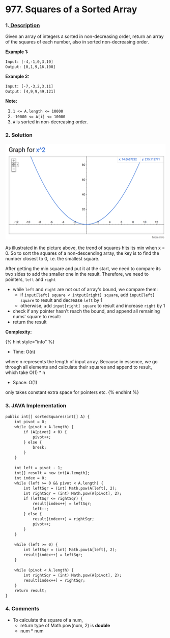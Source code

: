 # 977. Squares of a Sorted Array

### 1.[ Description](https://leetcode.com/problems/squares-of-a-sorted-array/description/)

Given an array of integers `A` sorted in non-decreasing order, return an array of the squares of each number, also in sorted non-decreasing order.

**Example 1:**

```text
Input: [-4,-1,0,3,10]
Output: [0,1,9,16,100]
```

**Example 2:**

```text
Input: [-7,-3,2,3,11]
Output: [4,9,9,49,121]
```

**Note:**

1. `1 <= A.length <= 10000`
2. `-10000 <= A[i] <= 10000`
3. `A` is sorted in non-decreasing order.



### 2. Solution

![y = x ^ 2](../.gitbook/assets/image.png)

As illustrated in the picture above, the trend of squares hits its min when x = 0. So to sort the squares of a non-descending array, the key is to find the number closest to 0, i.e. the smallest square. 

After getting the min square and put it at the start, we need to compare its two sides to add the smaller one in the result. Therefore, we need to pointers, `left` and `right`

* while `left` and `right` are not out of array's bound, we compare them:
  * if `input[left] square < intput[right] square`, add `input[left] square` to result and decrease `left` by 1
  * otherwise, add `input[right] square` to result and increase `right` by 1
* check if any pointer hasn't reach the bound, and append all remaining nums' square to result:
* return the result

**Complexity:**

{% hint style="info" %}
* Time: O\(n\)  

where n represents the length of input array. Because in essence, we go through all elements and calculate their squares and append to result, which take O\(1\) \* n

* Space: O\(1\) 

only takes constant extra space for pointers etc.
{% endhint %}



### 3. JAVA Implementation

```text
public int[] sortedSquares(int[] A) {
    int pivot = 0;
    while (pivot < A.length) {
        if (A[pivot] < 0) {
            pivot++;
        } else {
            bresk;
        }
    }
    
    int left = pivot - 1;
    int[] result = new int[A.length];
    int index = 0;
    while (left >= 0 && pivot < A.length) {
        int leftSqr = (int) Math.pow(A[left], 2);
        int rightSqr = (int) Math.pow(A[pivot], 2);
        if (leftSqr <= rightSqr) {
            result[index++] = leftSqr; 
            left--;
        } else {
            result[index++] = rightSqr;
            pivot++;
        }
    }
    
    while (left >= 0) {
        int leftSqr = (int) Math.pow(A[left], 2);
        result[index++] = leftSqr;
    }
        
    while (pivot < A.length) {
        int rightSqr = (int) Math.pow(A[pivot], 2);
        result[index++] = rightSqr;
    }
    return result;
}
```



### 4. Comments

* To calculate the square of a num,
  * return type of Math.pow\(num, 2\) is  **double**
  * num \* num

